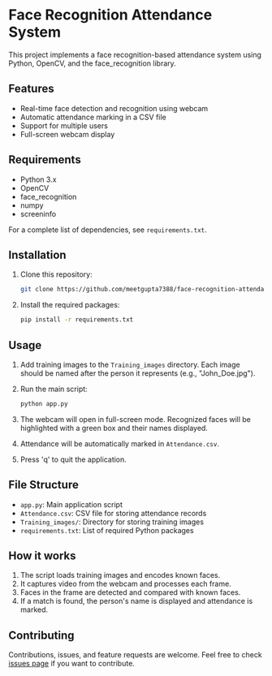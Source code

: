 # Face Recognition Attendance System

This project implements a face recognition-based attendance system using Python, OpenCV, and the face_recognition library.

## Features

- Real-time face detection and recognition using webcam
- Automatic attendance marking in a CSV file
- Support for multiple users
- Full-screen webcam display

## Requirements

- Python 3.x
- OpenCV
- face_recognition
- numpy
- screeninfo

For a complete list of dependencies, see `requirements.txt`.

## Installation

1. Clone this repository:
    ```bash
    git clone https://github.com/meetgupta7388/face-recognition-attendance.git

2. Install the required packages:
    ```bash
    pip install -r requirements.txt

## Usage

1. Add training images to the `Training_images` directory. Each image should be named after the person it represents (e.g., "John_Doe.jpg").

2. Run the main script:
   ```bash
   python app.py

   
3. The webcam will open in full-screen mode. Recognized faces will be highlighted with a green box and their names displayed.

4. Attendance will be automatically marked in `Attendance.csv`.

5. Press 'q' to quit the application.

## File Structure

- `app.py`: Main application script
- `Attendance.csv`: CSV file for storing attendance records
- `Training_images/`: Directory for storing training images
- `requirements.txt`: List of required Python packages

## How it works

1. The script loads training images and encodes known faces.
2. It captures video from the webcam and processes each frame.
3. Faces in the frame are detected and compared with known faces.
4. If a match is found, the person's name is displayed and attendance is marked.

## Contributing

Contributions, issues, and feature requests are welcome. Feel free to check [issues page](https://github.com/yourusername/face-recognition-attendance/issues) if you want to contribute.


